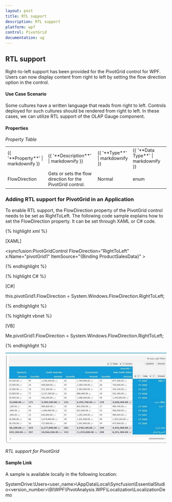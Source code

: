 ```yaml
---
layout: post
title: RTL support
description: RTL support
platform: wpf
control: PivotGrid
documentation: ug
---
```


## RTL support

Right-to-left support has been provided for the PivotGrid control for WPF. Users can now display content from right to left by setting the flow direction option in the control. 

#### Use Case Scenario

Some cultures have a written language that reads from right to left. Controls deployed for such cultures should be rendered from right to left. In these cases, we can utilize RTL support of the OLAP Gauge component. 

#### Properties

_Property Table_

<table>
<tr>
<td>
{{ '**Property**' | markdownify }} </td><td>
{{ '**Description**' | markdownify }} </td><td>
{{ '**Type**' | markdownify }} </td><td>
{{ '**Data Type**' | markdownify }} </td></tr>
<tr>
<td>
FlowDirection</td><td>
Gets or sets the flow direction for the PivotGrid control.</td><td>
Normal</td><td>
enum</td></tr>
</table> 

### Adding RTL support for PivotGrid in an Application 

To enable RTL support, the FlowDirection property of the PivotGrid control needs to be set as RightToLeft. The following code sample explains how to set the FlowDirection property. It can be set through XAML or C# code.

{% highlight xml %} 

[XAML]

<syncfusion:PivotGridControl FlowDirection="RightToLeft" x:Name="pivotGrid1" ItemSource="{Binding ProductSalesData}" >  

{% endhighlight %} 

{% highlight C# %}  

[C#]

  this.pivotGrid1.FlowDirection = System.Windows.FlowDirection.RightToLeft;

{% endhighlight %} 

{% highlight vbnet %} 

[VB]

  Me.pivotGrid1.FlowDirection = System.Windows.FlowDirection.RightToLeft;

{% endhighlight %} 

![](Features_images/Features_img57.jpeg)


_RTL support for PivotGrid_

#### Sample Link

A sample is available locally in the following location:

SystemDrive:\Users\<user_name>\AppData\Local\Syncfusion\EssentialStudio\<version_number>\BI\WPF\PivotAnalysis.WPF\Localization\LocalizationDemo



